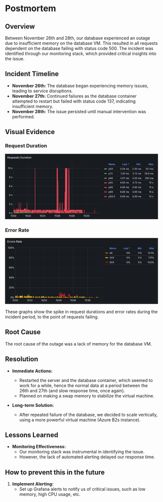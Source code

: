 # Postmortem

## Overview

Between November 26th and 28th, our database experienced an outage due to insufficient memory on the database VM. This resulted in all requests dependent on the database failing with status code 500. The incident was identified through our monitoring stack, which provided critical insights into the issue.

## Incident Timeline

- **November 26th:** The database began experiencing memory issues, leading to service disruptions.
- **November 27th:** Continued failures as the database container attempted to restart but failed with status code 137, indicating insufficient memory.
- **November 28th:** The issue persisted until manual intervention was performed.

## Visual Evidence

### Request Duration
![Request Duration](./assets/request-duration.png)

### Error Rate
![Error Rate](./assets/error-rate.png)

These graphs show the spike in request durations and error rates during the incident period, to the point of requests failing.

## Root Cause

The root cause of the outage was a lack of memory for the database VM.

## Resolution

- **Immediate Actions:**
  - Restarted the server and the database container, which seemed to work for a while, hence the normal data at a period between the 26th and 27th (and slow response time, once again).
  - Planned on making a swap memory to stabilize the virtual machine.

- **Long-term Solution:**
  - After repeated failure of the database, we decided to scale vertically, using a more powerful virtual machine (Azure B2s instance).

## Lessons Learned

- **Monitoring Effectiveness:** 
  - Our monitoring stack was instrumental in identifying the issue.
  - However, the lack of automated alerting delayed our response time.

## How to prevent this in the future

1. **Implement Alerting:**
   - Set up Grafana alerts to notify us of critical issues, such as low memory, high CPU usage, etc.
